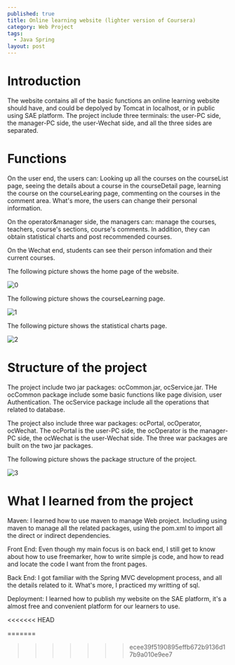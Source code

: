 ```yaml
---
published: true
title: Online learning website (lighter version of Coursera)
category: Web Project
tags: 
  - Java Spring
layout: post
---
```


# Introduction

The website contains all of the basic functions an online learning website should have, and could be depolyed by Tomcat in localhost, or in public using SAE platform. The project include three terminals: the user-PC side, the manager-PC side, the user-Wechat side, and  all the three sides are separated.

# Functions

On the user end, the users can: Looking up all the courses on the courseList page, seeing the details about a course in the courseDetail page, learning the course on the courseLearing page, commenting on the courses in the comment area. What's more, the users can change their personal information.

On the operator&manager side, the managers can: manage the courses, teachers, course's sections, course's comments. In addition, they can obtain statistical charts and post recommended courses.

On the Wechat end, students can see their person infomation and their current courses.

The following picture shows the home page of the website.

![0](https://raw.githubusercontent.com/BigExcavator/coldsrh233.github.io/master/_posts/image/%23java_spring/0.jpg)

The following picture shows the courseLearning page.

![1](https://raw.githubusercontent.com/BigExcavator/coldsrh233.github.io/master/_posts/image/%23java_spring/1.jpg)

The following picture shows the statistical charts page.

![2](https://raw.githubusercontent.com/BigExcavator/coldsrh233.github.io/master/_posts/image/%23java_spring/2.jpg)

# Structure of the project

The project include two jar packages: ocCommon.jar, ocService.jar. THe ocCommon package include some basic functions like page division, user Authentication. The ocService package include all the operations that related to database.

The project also include three war packages: ocPortal, ocOperator, ocWechat. The ocPortal is the user-PC side, the ocOperator is the manager-PC side, the ocWechat is the user-Wechat side. The three war packages are built on the two jar packages.

The following picture shows the package structure of the project.

![3](https://raw.githubusercontent.com/BigExcavator/coldsrh233.github.io/master/_posts/image/%23java_spring/3.jpg)


# What I learned from the project

Maven: I learned how to use maven to manage Web project. Including using maven to manage all the related packages, using the pom.xml to import all the direct or indirect dependencies. 

Front End: Even though my main focus is on back end, I still get to know about how to use freemarker, how to write simple js code, and how to read and locate the code I want from the front pages.

Back End: I got familiar with the Spring MVC development process, and all the details related to it. What's more, I practiced my writting of sql.

Deployment: I learned how to publish my website on the SAE platform, it's a almost free and convenient platform for our learners to use.

<<<<<<< HEAD

=======
>>>>>>> ecee39f5190895effb672b9136d17b9a010e9ee7






